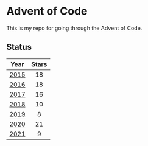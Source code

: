 # Advent of Code

This is my repo for going through the Advent of Code.

## Status

|                               Year                               | Stars |
| :--------------------------------------------------------------: | :---: |
| [2015](https://github.com/jordonr/adventofcode/tree/master/2015) |  18   |
| [2016](https://github.com/jordonr/adventofcode/tree/master/2016) |  18   |
| [2017](https://github.com/jordonr/adventofcode/tree/master/2017) |  16   |
| [2018](https://github.com/jordonr/adventofcode/tree/master/2018) |  10   |
| [2019](https://github.com/jordonr/adventofcode/tree/master/2019) |   8   |
| [2020](https://github.com/jordonr/adventofcode/tree/master/2020) |  21   |
| [2021](https://github.com/jordonr/adventofcode/tree/master/2021) |   9   |
